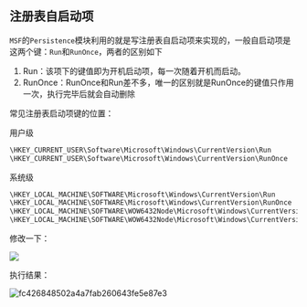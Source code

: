 ## 注册表自启动项

`MSF`的`Persistence`模块利用的就是写注册表自启动项来实现的，一般自启动项是这两个键：`Run`和`RunOnce`，两者的区别如下

1. Run：该项下的键值即为开机启动项，每一次随着开机而启动。
2. RunOnce：RunOnce和Run差不多，唯一的区别就是RunOnce的键值只作用一次，执行完毕后就会自动删除

常见注册表启动项键的位置：

用户级

```bash
\HKEY_CURRENT_USER\Software\Microsoft\Windows\CurrentVersion\Run
\HKEY_CURRENT_USER\Software\Microsoft\Windows\CurrentVersion\RunOnce

```

系统级

```bash
\HKEY_LOCAL_MACHINE\SOFTWARE\Microsoft\Windows\CurrentVersion\Run
\HKEY_LOCAL_MACHINE\SOFTWARE\Microsoft\Windows\CurrentVersion\RunOnce
\HKEY_LOCAL_MACHINE\SOFTWARE\WOW6432Node\Microsoft\Windows\CurrentVersion\Run
\HKEY_LOCAL_MACHINE\SOFTWARE\WOW6432Node\Microsoft\Windows\CurrentVersion\RunOnce

```

修改一下：

![](images/security_wiki/15906324168221.png)


执行结果：

![fc426848502a4a7fab260643fe5e87e3](images/security_wiki/fc426848502a4a7fab260643fe5e87e3.gif)


